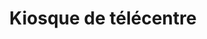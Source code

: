 ---
title: "Kiosque de télécentre"
url: /soopa/kiosque-de-telecentre-2/
shop: téléphone portable
---